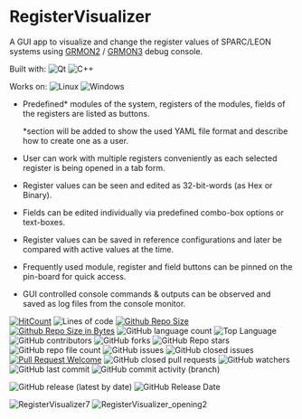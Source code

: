 # RegisterVisualizer


A GUI app to visualize and change the register values of SPARC/LEON systems using [GRMON2](https://www.gaisler.com/index.php/products/debug-tools/grmon2) / [GRMON3](https://www.gaisler.com/index.php/products/debug-tools/grmon3) debug console.

Built with:
![Qt](https://img.shields.io/badge/Qt-%23217346.svg?style=for-the-badge&logo=Qt&logoColor=white)
![C++](https://img.shields.io/badge/c++-%2300599C.svg?style=for-the-badge&logo=c%2B%2B&logoColor=white)

Works on:
![Linux](https://img.shields.io/badge/Linux-FCC624?style=for-the-badge&logo=linux&logoColor=black)
![Windows](https://img.shields.io/badge/Windows-0078D6?style=for-the-badge&logo=windows&logoColor=white)
 - Predefined* modules of the system, registers of the modules, fields of the registers are listed as buttons.

   *section will be added to show the used YAML file format and describe how to create one as a user.
 - User can work with multiple registers conveniently as each selected register is being opened in a tab form.
 - Register values can be seen and edited as 32-bit-words (as Hex or Binary).
 - Fields can be edited individually via predefined combo-box options or text-boxes.
 - Register values can be saved in reference configurations and later be compared with active values at the time.
 - Frequently used module, register and field buttons can be pinned on the pin-board for quick access.
 - GUI controlled console commands & outputs can be observed and saved as log files from the console monitor.


[![HitCount](https://hits.dwyl.com/rendayigit/RegisterVisualizer.svg?style=flat)](http://hits.dwyl.com/rendayigit/RegisterVisualizer)
![Lines of code](https://tokei.rs/b1/github/rendayigit/RegisterVisualizer)
[![Github Repo Size](https://img.shields.io/github/repo-size/rendayigit/RegisterVisualizer)](https://github.com/rendayigit/RegisterVisualizer)
[![Github Repo Size in Bytes](https://img.shields.io/github/languages/code-size/rendayigit/RegisterVisualizer)](https://github.com/rendayigit/RegisterVisualizer)
![GitHub language count](https://img.shields.io/github/languages/count/rendayigit/RegisterVisualizer)
![Top Language](https://img.shields.io/github/languages/top/rendayigit/RegisterVisualizer)
![GitHub contributors](https://img.shields.io/github/contributors/rendayigit/registervisualizer)
![GitHub forks](https://img.shields.io/github/forks/rendayigit/registervisualizer?style=flat)
![GitHub Repo stars](https://img.shields.io/github/stars/rendayigit/registervisualizer?style=flat)
![GitHub repo file count](https://img.shields.io/github/directory-file-count/rendayigit/registervisualizer?style=flat)
![GitHub issues](https://img.shields.io/github/issues-raw/rendayigit/registervisualizer)
![GitHub closed issues](https://img.shields.io/github/issues-closed-raw/rendayigit/registervisualizer)
[![Pull Request Welcome](https://img.shields.io/github/issues-pr/rendayigit/RegisterVisualizer)](https://github.com/rendayigit/RegisterVisualizer/pulls)
![GitHub closed pull requests](https://img.shields.io/github/issues-pr-closed-raw/rendayigit/registervisualizer)
![GitHub watchers](https://img.shields.io/github/watchers/rendayigit/registervisualizer)
![GitHub last commit](https://img.shields.io/github/last-commit/rendayigit/registervisualizer)
![GitHub commit activity (branch)](https://img.shields.io/github/commit-activity/m/rendayigit/registervisualizer)

![GitHub release (latest by date)](https://img.shields.io/github/downloads/rendayigit/registervisualizer/tag/total)
![GitHub Release Date](https://img.shields.io/github/release-date/rendayigit/registervisualizer)

![RegisterVisualizer7](https://github.com/rendayigit/RegisterVisualizer/assets/28491388/4db164fc-cc6e-42c3-98fd-d03d59de912a)
![RegisterVisualizer_opening2](https://github.com/rendayigit/RegisterVisualizer/assets/28491388/39668861-797a-469e-9b8c-c51e6342650b)
